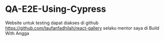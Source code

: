 # QA-E2E-Using-Cypress
Website untuk testing dapat diakses di github https://github.com/taufanfadhilah/react-gallery
selaku mentor saya di Build With Angga
